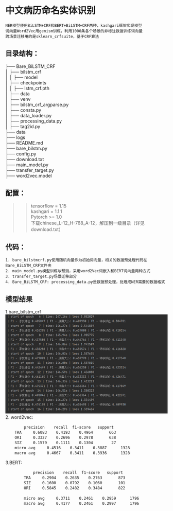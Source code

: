 # 中文病历命名实体识别

    NER模型使用BiLSTM+CRF和BERT+BiLSTM+CRF两种，kashgari框架实现模型
    词向量Word2Vec用genism训练，利用1000条各个场景的非标注数据训练词向量  
    跨场景迁移用的是sklearn_crfsuite，基于CRF算法
## 目录结构：
├── Bare_BiLSTM_CRF  
│ ├──  bilstm_crf  
│ │ ├── model  
│ ├──  checkpoints  
│ │ ├── lstm_crf.pth  
│ ├──  data  
│ ├──  venv  
│ ├──  bilstm_crf_argparse.py  
│ ├──  consta.py  
│ ├──  data_loader.py  
│ ├──  processing_data.py  
│ ├──  tag2id.py  
├── data  
├── logs  
├── README.md  
├── bare_bilstm.py  
├── config.py  
├── download.txt  
├── main_model.py   
├── transfer_target.py  
├── word2vec.model  


## 配置：
>> tensorflow = 1.15  
>> kashgari = 1.1.1  
>> Pytorch >= 1.0  
>> 下载chinese_L-12_H-768_A-12，解压到一级目录（详见download.txt）

## 代码：
    1. bare_bilstmcrf.py使用随机向量作为初始词向量，相关的数据预处理代码在Bare_BiLSTM_CRF文件夹  
    2. main_model.py模型训练与预测，采用word2Vec词嵌入和BERT词向量两种方式  
    3. transfer_target.py场景迁移部分  
    4. Bare_BiLSTM_CRF: processing_data.py是数据预处理，处理成NER需要的数据格式  
  
## 模型结果
1.bare_bilstm_crf  
![bare_bilstm+crf](https://github.com/Fitnessnlp/Clinical_ner/blob/master/Bare_BiLSTM_CRF/1610012131(1).png)   
2. word2vec:

            precision    recall  f1-score   support  
        TRA     0.6083    0.4193    0.4964       663  
        ORI     0.3327    0.2696    0.2978       638  
        SIZ     0.1579    0.1111    0.1304        27    
        micro avg     0.4516    0.3411    0.3887      1328  
        macro avg     0.4667    0.3411    0.3936      1328  

3.BERT:

                precision    recall  f1-score   support  
            TRA     0.2904    0.2635    0.2763       873  
            SIZ     0.1600    0.0792    0.1060       101  
            ORI     0.5845    0.2482    0.3484       822  
            
            micro avg     0.3711    0.2461    0.2959      1796  
            macro avg     0.4177    0.2461    0.2997      1796

